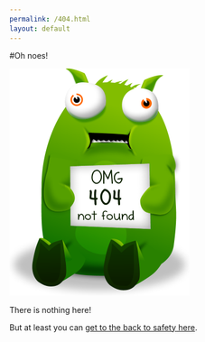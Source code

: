 ```yaml
---
permalink: /404.html
layout: default
---
```


#Oh noes!

![tumblbeast 404](/assests/404/tb_sign1_small.png)

There is nothing here!

But at least you can [get to the back to safety here](/index.html).